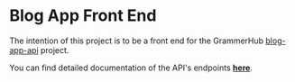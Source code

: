 # Blog App Front End

The intention of this project is to be a front end for the GrammerHub [blog-app-api](https://github.com/GrammerhubTeam/blog-app-api) project.

You can find detailed documentation of the API's endpoints **[here](https://documenter.getpostman.com/view/1409629/UUy67Qx8)**.
